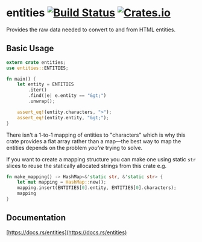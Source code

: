 # entities [![Build Status](https://travis-ci.org/p-jackson/entities.svg?branch=master)](https://travis-ci.org/p-jackson/entities) [![Crates.io](https://img.shields.io/crates/v/entities.svg?maxAge=3600)](https://crates.io/crates/entities)

Provides the raw data needed to convert to and from HTML entities.

## Basic Usage

```rust
extern crate entities;
use entities::ENTITIES;

fn main() {
    let entity = ENTITIES
        .iter()
        .find(|e| e.entity == "&gt;")
        .unwrap();

    assert_eq!(entity.characters, ">");
    assert_eq!(entity.entity, "&gt;");
}
```

There isn't a 1-to-1 mapping of entities to "characters" which is why this
crate provides a flat array rather than a map&mdash;the best way to map the
entities depends on the problem _you're_ trying to solve.

If you want to create a mapping structure you can make one using static `str`
slices to reuse the statically allocated strings from this crate e.g.

```rust
fn make_mapping() -> HashMap<&'static str, &'static str> {
    let mut mapping = HashMap::new();
    mapping.insert(ENTITIES[0].entity, ENTITIES[0].characters);
    mapping
}
```

## Documentation

[https://docs.rs/entities](https://docs.rs/entities)
